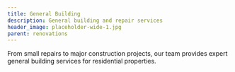 ```yaml
---
title: General Building
description: General building and repair services
header_image: placeholder-wide-1.jpg
parent: renovations
---
```


From small repairs to major construction projects, our team provides expert general building services for residential properties.
